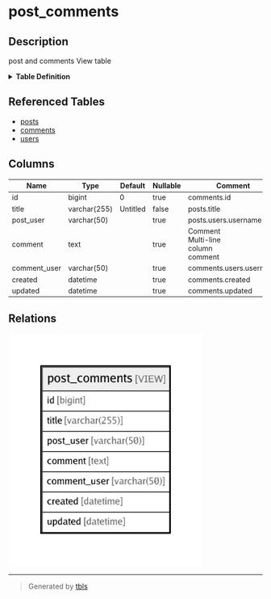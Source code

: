 # post_comments

## Description

post and comments View table

<details>
<summary><strong>Table Definition</strong></summary>

```sql
CREATE VIEW post_comments AS (select `c`.`id` AS `id`,`p`.`title` AS `title`,`u2`.`username` AS `post_user`,`c`.`comment` AS `comment`,`u2`.`username` AS `comment_user`,`c`.`created` AS `created`,`c`.`updated` AS `updated` from (((`testdb`.`posts` `p` left join `testdb`.`comments` `c` on((`p`.`id` = `c`.`post_id`))) left join `testdb`.`users` `u` on((`u`.`id` = `p`.`user_id`))) left join `testdb`.`users` `u2` on((`u2`.`id` = `c`.`user_id`))))
```

</details>

## Referenced Tables

- [posts](posts.md)
- [comments](comments.md)
- [users](users.md)

## Columns

| Name | Type | Default | Nullable | Comment |
| ---- | ---- | ------- | -------- | ------- |
| id | bigint | 0 | true | comments.id |
| title | varchar(255) | Untitled | false | posts.title |
| post_user | varchar(50) |  | true | posts.users.username |
| comment | text |  | true | Comment<br>Multi-line<br>column<br>comment |
| comment_user | varchar(50) |  | true | comments.users.username |
| created | datetime |  | true | comments.created |
| updated | datetime |  | true | comments.updated |

## Relations

![er](post_comments.png)

---

> Generated by [tbls](https://github.com/k1LoW/tbls)

